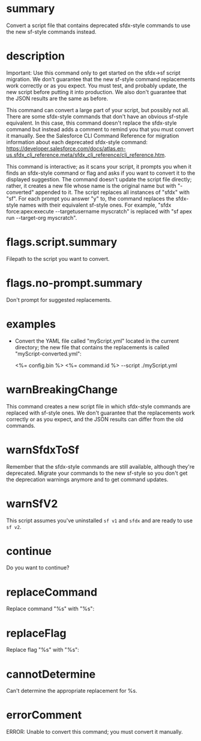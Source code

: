 # summary

Convert a script file that contains deprecated sfdx-style commands to use the new sf-style commands instead. 

# description

Important: Use this command only to get started on the sfdx->sf script migration. We don't guarantee that the new sf-style command replacements work correctly or as you expect. You must test, and probably update, the new script before putting it into production. We also don't guarantee that the JSON results are the same as before. 

This command can convert a large part of your script, but possibly not all. There are some sfdx-style commands that don't have an obvious sf-style equivalent. In this case, this command doesn't replace the sfdx-style command but instead adds a comment to remind you that you must convert it manually. See the Salesforce CLI Command Reference for migration information about each deprecated sfdx-style command: https://developer.salesforce.com/docs/atlas.en-us.sfdx_cli_reference.meta/sfdx_cli_reference/cli_reference.htm.

This command is interactive; as it scans your script, it prompts you when it finds an sfdx-style command or flag and asks if you want to convert it to the displayed suggestion. The command doesn't update the script file directly; rather, it creates a new file whose name is the original name but with "-converted" appended to it. The script replaces all instances of "sfdx" with "sf". For each prompt you answer "y" to, the command replaces the sfdx-style names with their equivalent sf-style ones. For example, "sfdx force:apex:execute --targetusername myscratch" is replaced with "sf apex run --target-org myscratch".  

# flags.script.summary

Filepath to the script you want to convert.

# flags.no-prompt.summary

Don't prompt for suggested replacements.

# examples

- Convert the YAML file called "myScript.yml" located in the current directory; the new file that contains the replacements is called "myScript-converted.yml":

  <%= config.bin %> <%= command.id %> --script ./myScript.yml

# warnBreakingChange

This command creates a new script file in which sfdx-style commands are replaced with sf-style ones. We don't guarantee that the replacements work correctly or as you expect, and the JSON results can differ from the old commands. 

# warnSfdxToSf

Remember that the sfdx-style commands are still available, although they're deprecated. Migrate your commands to the new sf-style so you don't get the deprecation warnings anymore and to get command updates.

# warnSfV2

This script assumes you've uninstalled `sf v1` and `sfdx` and are ready to use `sf v2`.

# continue

Do you want to continue?

# replaceCommand

Replace command "%s" with "%s":

# replaceFlag

Replace flag "%s" with "%s":

# cannotDetermine

Can't determine the appropriate replacement for %s.

# errorComment

ERROR: Unable to convert this command; you must convert it manually. 
